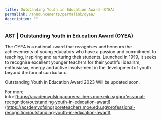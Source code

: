 ```yaml
---
title: Outstanding Youth in Education Award (OYEA)
permalink: /announcements/permalink/oyea/
description: ""
---
```

### AST | Outstanding Youth in Education Award (OYEA)

The OYEA is a national award that recognises and honours the achievements of young educators who have a passion and commitment to teaching, inspiring and nurturing their students. Launched in 1999, it seeks to recognise excellent younger teachers for their youthful idealism, enthusiasm, energy and active involvement in the development of youth beyond the formal curriculum.



Outstanding Youth in Education Award 2023 Will be updated soon.


For more info: [https://academyofsingaporeteachers.moe.edu.sg/professional-recognition/outstanding-youth-in-education-award](https://academyofsingaporeteachers.moe.edu.sg/professional-recognition/outstanding-youth-in-education-award)